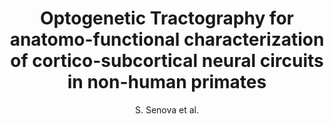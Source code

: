 ---
cat: gaia
subcat: ginkgo
bestof: false
author: S. Senova et al.
title: Optogenetic Tractography for anatomo-functional characterization of cortico-subcortical neural circuits in non-human primates
journal: Scientific Reports
year: 2018
type: article
doi: 10.1038/s41598-018-21486-8
---